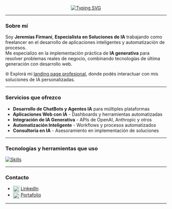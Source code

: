 <!-- Encabezado animado -->
<p align="center">
  <a href="https://jeremias-firmani.netlify.app/">
    <img src="https://readme-typing-svg.demolab.com?font=Fira+Code&weight=500&size=24&pause=1000&center=true&width=1000&color=1E40AF&lines=Hola%2C+soy+Jerem%C3%ADas+Firmani;Especialista+en+Soluciones+de+IA+%7C+Freelancer;Desarrollo+Aplicaciones+Inteligentes+y+Agentes+Conversacionales;Automatizaci%C3%B3n+con+IA+Generativa" alt="Typing SVG" />
  </a>
</p>

---

<!-- Presentación -->
<h3>Sobre mí</h3>

Soy **Jeremías Firmani**, **Especialista en Soluciones de IA** trabajando como freelancer en el desarrollo de aplicaciones inteligentes y automatización de procesos.  
Me especializo en la implementación práctica de **IA generativa** para resolver problemas reales de negocio, combinando tecnologías de última generación con desarrollo web.

🌐 Explorá mi [landing page profesional](https://jerefirmani-ai.netlify.app/), donde podés interactuar con mis soluciones de IA personalizadas.

---

<h3>Servicios que ofrezco</h3>

- **Desarrollo de ChatBots y Agentes IA** para múltiples plataformas  
- **Aplicaciones Web con IA** - Dashboards y herramientas automatizadas  
- **Integración de IA Generativa** - APIs de OpenAI, Anthropic y otros  
- **Automatización Inteligente** - Workflows y procesos automatizados  
- **Consultoría en IA** - Asesoramiento en implementación de soluciones  

---

<!-- Tecnologias que uso -->
<h3>Tecnologías y herramientas que uso</h3>

[![Skills](https://skillicons.dev/icons?i=python,tensorflow,sklearn,selenium,github,vscode,netlify,react,discord,linkedin)](https://skillicons.dev)

---

<h3>Contacto</h3>

- <img src="https://cdn.jsdelivr.net/gh/devicons/devicon/icons/linkedin/linkedin-original.svg" width="20px" style="vertical-align:middle;"/> [LinkedIn](https://www.linkedin.com/in/jeremias7/)  
- <img src="https://cdn.jsdelivr.net/gh/devicons/devicon/icons/react/react-original.svg" width="20px" style="vertical-align:middle;"/> [Portafolio](https://jeremiasfirmani.netlify.app/)  

---
